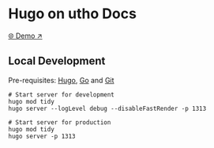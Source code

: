 # Hugo on utho Docs

[🌐 Demo ↗](https://uthoplatforms.github.io/utho-docs/)

## Local Development

Pre-requisites: [Hugo](https://gohugo.io/getting-started/installing/), [Go](https://golang.org/doc/install) and [Git](https://git-scm.com)

```shell
# Start server for development
hugo mod tidy
hugo server --logLevel debug --disableFastRender -p 1313

# Start server for production
hugo mod tidy
hugo server -p 1313
```

